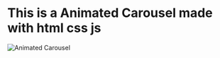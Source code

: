 # This is a Animated Carousel made with html css js

![Animated Carousel](./images/animated_carosel.png)
